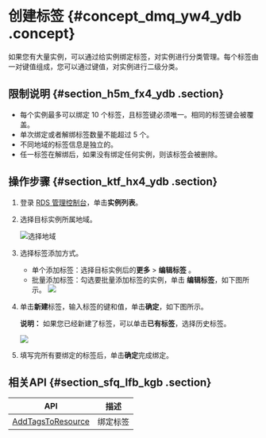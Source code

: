 # 创建标签 {#concept_dmq_yw4_ydb .concept}

如果您有大量实例，可以通过给实例绑定标签，对实例进行分类管理。每个标签由一对键值组成，您可以通过键值，对实例进行二级分类。

## 限制说明 {#section_h5m_fx4_ydb .section}

-   每个实例最多可以绑定 10 个标签，且标签键必须唯一。相同的标签键会被覆盖。
-   单次绑定或者解绑标签数量不能超过 5 个。
-   不同地域的标签信息是独立的。
-   任一标签在解绑后，如果没有绑定任何实例，则该标签会被删除。

## 操作步骤 {#section_ktf_hx4_ydb .section}

1.  登录 [RDS 管理控制台](https://rds.console.aliyun.com/)，单击**实例列表**。
2.  选择目标实例所属地域。

    ![选择地域](http://static-aliyun-doc.oss-cn-hangzhou.aliyuncs.com/assets/img/7814/154743217236543_zh-CN.png)

3.  选择标签添加方式。

    -   单个添加标签：选择目标实例后的**更多** \> **编辑标签** 。
    -   批量添加标签：勾选要批量添加标签的实例，单击 **编辑标签**，如下图所示。
    ![](http://static-aliyun-doc.oss-cn-hangzhou.aliyuncs.com/assets/img/7971/15474321724152_zh-CN.png)

4.  单击**新建**标签，输入标签的键和值，单击**确定**，如下图所示。

    **说明：** 如果您已经新建了标签，可以单击**已有标签**，选择历史标签。

    ![](http://static-aliyun-doc.oss-cn-hangzhou.aliyuncs.com/assets/img/7971/15474321724153_zh-CN.png)

5.  填写完所有要绑定的标签后，单击**确定**完成绑定。

## 相关API {#section_sfq_lfb_kgb .section}

|API|描述|
|---|--|
|[AddTagsToResource](../cn.zh-CN/API参考/标签管理/AddTagsToResource.md#)|绑定标签|

